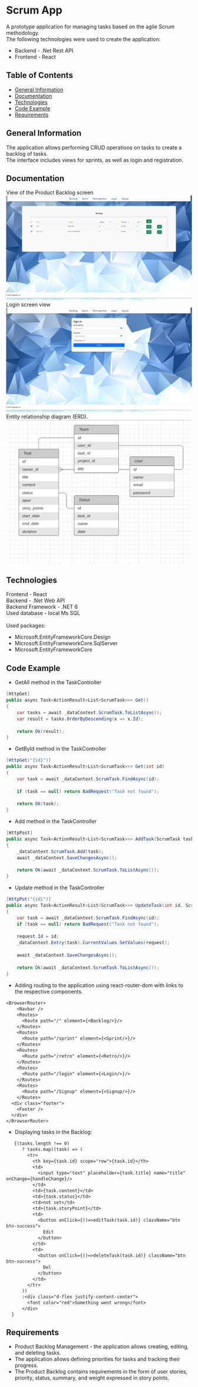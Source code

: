 # Scrum App
A prototype application for managing tasks based on the agile Scrum methodology. <br>
The following technologies were used to create the application: <br>
* Backend - .Net Rest API
* Frontend - React
    
## Table of Contents
* [General Information](#General-Information)
* [Documentation](#Documentation)
* [Technologies](#Technologies)
* [Code Example](#Code-Example)
* [Requirements](#Requirements)
  
## General Information
The application allows performing CRUD operations on tasks to create a backlog of tasks.   
The interface includes views for sprints, as well as login and registration.

## Documentation
View of the Product Backlog screen
![flashcard](./jpg/Backlog.png)<br>
Login screen view
![menu](./jpg/Login.png)<br>
Entity relationship diagram (ERD).<br>
![erd](./jpg/erd.png)

## Technologies
Frontend - React   
Backend - .Net Web API   
Backend Framework - .NET 6   
Used database - local Ms SQL   <br><br>
Used packages:
* Microsoft.EntityFrameworkCore.Design
* Microsoft.EntityFrameworkCore.SqlServer
* Microsoft.EntityFrameworkCore
  
## Code Example
* GetAll method in the TaskController
```csharp
[HttpGet]
public async Task<ActionResult<List<ScrumTask>>> Get()
{
    var tasks = await _dataContext.ScrumTask.ToListAsync();
    var result = tasks.OrderByDescending(x => x.Id);

    return Ok(result);
}
```
* GetById method in the TaskController
```csharp
[HttpGet("{id}")]
public async Task<ActionResult<List<ScrumTask>>> Get(int id)
{
    var task = await _dataContext.ScrumTask.FindAsync(id);

    if (task == null) return BadRequest("Task not found");

    return Ok(task);
}
```
* Add method in the TaskController
```csharp
[HttpPost]
public async Task<ActionResult<List<ScrumTask>>> AddTask(ScrumTask task)
{
    _dataContext.ScrumTask.Add(task);
    await _dataContext.SaveChangesAsync();

    return Ok(await _dataContext.ScrumTask.ToListAsync());
}
```
* Update method in the TaskController
```csharp
[HttpPut("{id}")]
public async Task<ActionResult<List<ScrumTask>>> UpdateTask(int id, ScrumTask request)
{
    var task = await _dataContext.ScrumTask.FindAsync(id);
    if (task == null) return BadRequest("Task not found");

    request.Id = id;
    _dataContext.Entry(task).CurrentValues.SetValues(request);

    await _dataContext.SaveChangesAsync();

    return Ok(await _dataContext.ScrumTask.ToListAsync());
}
```
* Adding routing to the application using react-router-dom with links to the respective components.
```JSX
<BrowserRouter>
    <Navbar />
    <Routes>
      <Route path="/" element={<Backlog/>}/>
    </Routes>
    <Routes>
      <Route path="/sprint" element={<Sprint/>}/>
    </Routes>
    <Routes>
      <Route path="/retro" element={<Retro/>}/>
    </Routes>
    <Routes>
      <Route path="/login" element={<Login/>}/>
    </Routes>
    <Routes>
      <Route path="/Signup" element={<Signup/>}/>
    </Routes>
  <div class="footer">
    <Footer />
  </div>
</BrowserRouter>
```
* Displaying tasks in the Backlog:
```JSX
   {(tasks.length !== 0)
      ? tasks.map((task) => (
        <tr>
          <th key={task.id} scope="row">{task.id}</th>
          <td>
            <input type="text" placeholder={task.title} name="title" onChange={handleChange}/>
          </td>
          <td>{task.content}</td>
          <td>{task.status}</td>
          <td>not set</td>
          <td>{task.storyPoint}</td>
          <td>
            <button onClick={()=>editTask(task.id)} className="btn btn-success">
              Edit
            </button>
          </td>
          <td>
            <button onClick={()=>deleteTask(task.id)} className="btn btn-success">
              Del
            </button>
          </td>
        </tr>
      ))
      :<div class="d-flex justify-content-center">
        <font color="red">Something went wrong</font>
      </div>
  }
```

## Requirements
* Product Backlog Management - the application allows creating, editing, and deleting tasks.
* The application allows defining priorities for tasks and tracking their progress.
* The Product Backlog contains requirements in the form of user stories, priority, status, summary, and weight expressed in story points.
